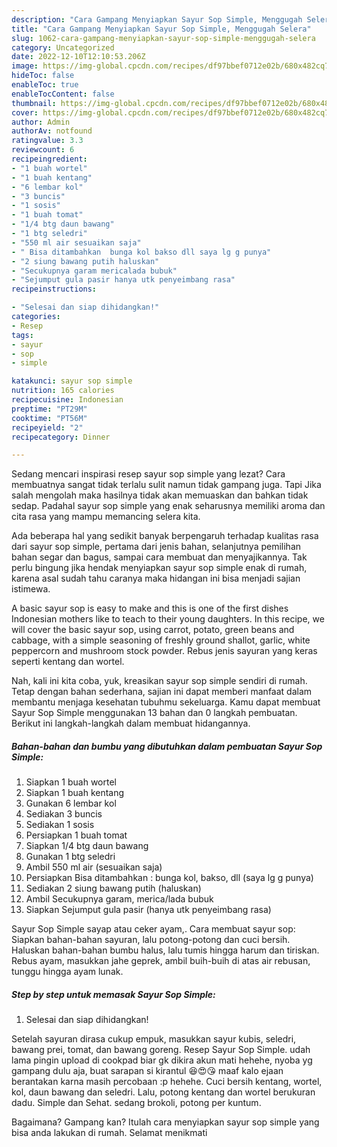 ```yaml
---
description: "Cara Gampang Menyiapkan Sayur Sop Simple, Menggugah Selera"
title: "Cara Gampang Menyiapkan Sayur Sop Simple, Menggugah Selera"
slug: 1062-cara-gampang-menyiapkan-sayur-sop-simple-menggugah-selera
category: Uncategorized
date: 2022-12-10T12:10:53.206Z
image: https://img-global.cpcdn.com/recipes/df97bbef0712e02b/680x482cq70/sayur-sop-simple-foto-resep-utama.jpg
hideToc: false
enableToc: true
enableTocContent: false
thumbnail: https://img-global.cpcdn.com/recipes/df97bbef0712e02b/680x482cq70/sayur-sop-simple-foto-resep-utama.jpg
cover: https://img-global.cpcdn.com/recipes/df97bbef0712e02b/680x482cq70/sayur-sop-simple-foto-resep-utama.jpg
author: Admin
authorAv: notfound
ratingvalue: 3.3
reviewcount: 6
recipeingredient:
- "1 buah wortel"
- "1 buah kentang"
- "6 lembar kol"
- "3 buncis"
- "1 sosis"
- "1 buah tomat"
- "1/4 btg daun bawang"
- "1 btg seledri"
- "550 ml air sesuaikan saja"
- " Bisa ditambahkan  bunga kol bakso dll saya lg g punya"
- "2 siung bawang putih haluskan"
- "Secukupnya garam mericalada bubuk"
- "Sejumput gula pasir hanya utk penyeimbang rasa"
recipeinstructions:

- "Selesai dan siap dihidangkan!"
categories:
- Resep
tags:
- sayur
- sop
- simple

katakunci: sayur sop simple 
nutrition: 165 calories
recipecuisine: Indonesian
preptime: "PT29M"
cooktime: "PT56M"
recipeyield: "2"
recipecategory: Dinner

---
```



Sedang mencari inspirasi resep sayur sop simple yang lezat? Cara membuatnya sangat tidak terlalu sulit namun tidak gampang juga. Tapi Jika salah mengolah maka hasilnya tidak akan memuaskan dan bahkan tidak sedap. Padahal sayur sop simple yang enak seharusnya memiliki aroma dan cita rasa yang mampu memancing selera kita.


Ada beberapa hal yang sedikit banyak berpengaruh terhadap kualitas rasa dari sayur sop simple, pertama dari jenis bahan, selanjutnya pemilihan bahan segar dan bagus, sampai cara membuat dan menyajikannya. Tak perlu bingung jika hendak menyiapkan sayur sop simple enak di rumah, karena asal sudah tahu caranya maka hidangan ini bisa menjadi sajian istimewa.

A basic sayur sop is easy to make and this is one of the first dishes Indonesian mothers like to teach to their young daughters. In this recipe, we will cover the basic sayur sop, using carrot, potato, green beans and cabbage, with a simple seasoning of freshly ground shallot, garlic, white peppercorn and mushroom stock powder. Rebus jenis sayuran yang keras seperti kentang dan wortel.


Nah, kali ini kita coba, yuk, kreasikan sayur sop simple sendiri di rumah. Tetap dengan bahan sederhana, sajian ini dapat memberi manfaat dalam membantu menjaga kesehatan tubuhmu sekeluarga. Kamu dapat membuat Sayur Sop Simple menggunakan 13 bahan dan 0 langkah pembuatan. Berikut ini langkah-langkah dalam membuat hidangannya.

<!--inarticleads1-->

##### Bahan-bahan dan bumbu yang dibutuhkan dalam pembuatan Sayur Sop Simple:

1. Siapkan 1 buah wortel
1. Siapkan 1 buah kentang
1. Gunakan 6 lembar kol
1. Sediakan 3 buncis
1. Sediakan 1 sosis
1. Persiapkan 1 buah tomat
1. Siapkan 1/4 btg daun bawang
1. Gunakan 1 btg seledri
1. Ambil 550 ml air (sesuaikan saja)
1. Persiapkan  Bisa ditambahkan : bunga kol, bakso, dll (saya lg g punya)
1. Sediakan 2 siung bawang putih (haluskan)
1. Ambil Secukupnya garam, merica/lada bubuk
1. Siapkan Sejumput gula pasir (hanya utk penyeimbang rasa)


Sayur Sop Simple sayap atau ceker ayam,. Cara membuat sayur sop: Siapkan bahan-bahan sayuran, lalu potong-potong dan cuci bersih. Haluskan bahan-bahan bumbu halus, lalu tumis hingga harum dan tiriskan. Rebus ayam, masukkan jahe geprek, ambil buih-buih di atas air rebusan, tunggu hingga ayam lunak. 

<!--inarticleads2-->

##### Step by step untuk memasak Sayur Sop Simple:


1. Selesai dan siap dihidangkan!

Setelah sayuran dirasa cukup empuk, masukkan sayur kubis, seledri, bawang prei, tomat, dan bawang goreng. Resep Sayur Sop Simple. udah lama pingin upload di cookpad biar gk dikira akun mati hehehe, nyoba yg gampang dulu aja, buat sarapan si kirantul 😆😍😘 maaf kalo ejaan berantakan karna masih percobaan :p hehehe. Cuci bersih kentang, wortel, kol, daun bawang dan seledri. Lalu, potong kentang dan wortel berukuran dadu. Simple dan Sehat. sedang brokoli, potong per kuntum. 

Bagaimana? Gampang kan? Itulah cara menyiapkan sayur sop simple yang bisa anda lakukan di rumah. Selamat menikmati
